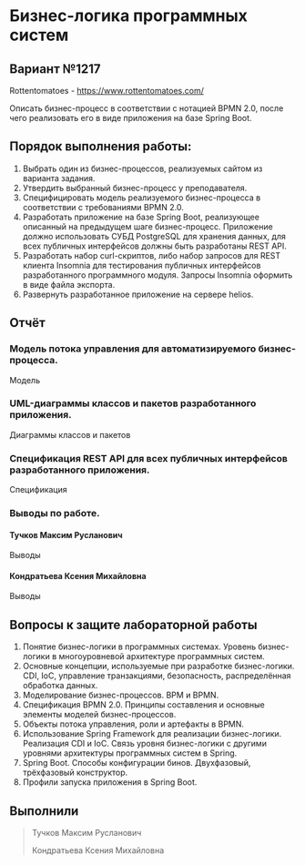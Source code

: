 # Бизнес-логика программных систем

## Вариант №1217

Rottentomatoes - https://www.rottentomatoes.com/

Описать бизнес-процесс в соответствии с нотацией BPMN 2.0, после чего реализовать его в виде приложения на базе Spring Boot.

## Порядок выполнения работы:

1. Выбрать один из бизнес-процессов, реализуемых сайтом из варианта задания.
2. Утвердить выбранный бизнес-процесс у преподавателя.
3. Специфицировать модель реализуемого бизнес-процесса в соответствии с требованиями BPMN 2.0.
4. Разработать приложение на базе Spring Boot, реализующее описанный на предыдущем шаге бизнес-процесс. Приложение должно использовать СУБД PostgreSQL для хранения данных, для всех публичных интерфейсов должны быть разработаны REST API.
5. Разработать набор curl-скриптов, либо набор запросов для REST клиента Insomnia для тестирования публичных интерфейсов разработанного программного модуля. Запросы Insomnia оформить в виде файла экспорта.
6. Развернуть разработанное приложение на сервере helios.

## Отчёт

### Модель потока управления для автоматизируемого бизнес-процесса.

Модель

### UML-диаграммы классов и пакетов разработанного приложения.

Диаграммы классов и пакетов

### Спецификация REST API для всех публичных интерфейсов разработанного приложения.

Спецификация

### Выводы по работе.

#### Тучков Максим Русланович

Выводы

#### Кондратьева Ксения Михайловна

Выводы

## Вопросы к защите лабораторной работы

1. Понятие бизнес-логики в программных системах. Уровень бизнес-логики в многоуровневой архитектуре программных систем.
2. Основные концепции, используемые при разработке бизнес-логики. CDI, IoC, управление транзакциями, безопасность, распределённая обработка данных.
3. Моделирование бизнес-процессов. BPM и BPMN.
4. Спецификация BPMN 2.0. Принципы составления и основные элементы моделей бизнес-процессов.
5. Объекты потока управления, роли и артефакты в BPMN.
6. Использование Spring Framework для реализации бизнес-логики. Реализация CDI и IoC. Связь уровня бизнес-логики с другими уровнями архитектуры программных систем в Spring.
7. Spring Boot. Способы конфигурации бинов. Двухфазовый, трёхфазовый конструктор.
8. Профили запуска приложения в Spring Boot.

## Выполнили

> Тучков Максим Русланович
> 
> Кондратьева Ксения Михайловна
